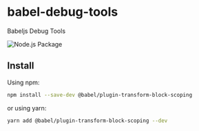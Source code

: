 # babel-debug-tools
Babeljs Debug Tools

![Node.js Package](https://github.com/thr0w/babel-debug-tools/workflows/Node.js%20Package/badge.svg) 

## Install

Using npm:

```sh
npm install --save-dev @babel/plugin-transform-block-scoping
```

or using yarn:

```sh
yarn add @babel/plugin-transform-block-scoping --dev
```